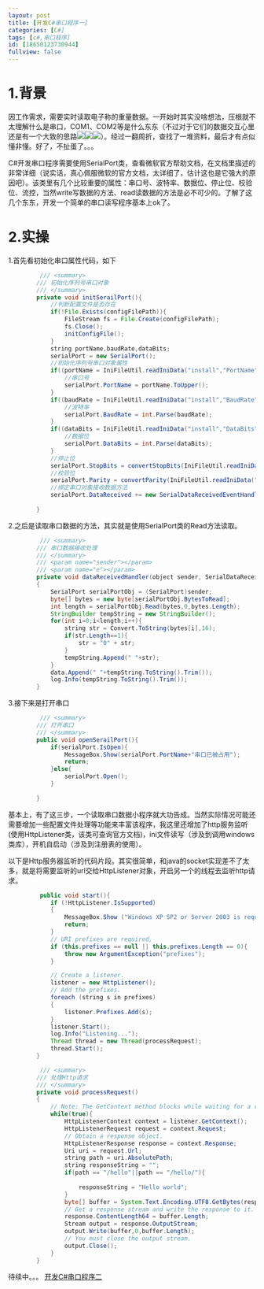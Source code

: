 ```yaml
---
layout: post
title: [开发C#串口程序一]
categories: [C#]
tags: [c#,串口程序]
id: [18650123730944]
fullview: false
---
```


# 1.背景


因工作需求，需要实时读取电子称的重量数据。一开始时其实没啥想法，压根就不太理解什么是串口，COM1、COM2等是什么东东（不过对于它们的数据交互心里还是有一个大致的思路![](http://img.baidu.com/hi/jx2/j_0059.gif)![](http://img.baidu.com/hi/jx2/j_0059.gif)![](http://img.baidu.com/hi/jx2/j_0059.gif)）。经过一翻周折，查找了一堆资料，最后才有点似懂非懂。好了，不扯蛋了。。。

C\#开发串口程序需要使用SerialPort类，查看微软官方帮助文档，在文档里描述的非常详细（说实话，真心佩服微软的官方文档，太详细了，估计这也是它强大的原因吧）。该类里有几个比较重要的属性：串口号、波特率、数据位、停止位、校验位、流控，当然write写数据的方法、read读数据的方法是必不可少的。了解了这几个东东，开发一个简单的串口读写程序基本上ok了。

# 2.实操

1.首先看初始化串口属性代码，如下

```java
         /// <summary>
        /// 初始化序列号串口对象
        /// </summary>
        private void initSerailPort(){
            //判断配置文件是否存在
            if(!File.Exists(configFilePath)){
                FileStream fs = File.Create(configFilePath);
                fs.Close();
                initConfigFile();
            }
            string portName,baudRate,dataBits;
            serialPort = new SerialPort();
            //初始化序列号串口对象属性
            if((portName = IniFileUtil.readIniData("install","PortName",configFilePath))!=string.Empty){
                //串口号
                serialPort.PortName = portName.ToUpper();
            }
            if((baudRate = IniFileUtil.readIniData("install","BaudRate",configFilePath))!=string.Empty){
                //波特率
                serialPort.BaudRate = int.Parse(baudRate);
            }
            if((dataBits = IniFileUtil.readIniData("install","DataBits",configFilePath))!=string.Empty){
                //数据位
                serialPort.DataBits = int.Parse(dataBits);
            }
            //停止位
            serialPort.StopBits = convertStopBits(IniFileUtil.readIniData("install","StopBits",configFilePath));
            //校验位
            serialPort.Parity = convertParity(IniFileUtil.readIniData("install","Parity",configFilePath));
            //绑定串口对象接收数据方法
            serialPort.DataReceived += new SerialDataReceivedEventHandler(dataReceivedHandler);
            
        }
```

2.之后是读取串口数据的方法，其实就是使用SerialPort类的Read方法读取。

```java
         /// <summary>
        /// 串口数据接收处理
        /// </summary>
        /// <param name="sender"></param>
        /// <param name="e"></param>
        private void dataReceivedHandler(object sender, SerialDataReceivedEventArgs e)
        {
            SerialPort serialPortObj = (SerialPort)sender;
            byte[] bytes = new byte[serialPortObj.BytesToRead];
            int length = serialPortObj.Read(bytes,0,bytes.Length);
            StringBuilder tempString = new StringBuilder();
            for(int i=0;i<length;i++){
                string str = Convert.ToString(bytes[i],16);
                if(str.Length==1){
                    str = "0" + str;
                }
                tempString.Append(" "+str);
            }
            data.Append(" "+tempString.ToString().Trim());
            log.Info(tempString.ToString().Trim());
        }
```

3.接下来是打开串口

```java
         /// <summary>
        /// 打开串口
        /// </summary>
        public void openSerailPort(){
            if(serialPort.IsOpen){
                MessageBox.Show(serialPort.PortName+"串口已被占用");
                return;
            }else{
                serialPort.Open();
            }
            
        }
```

基本上，有了这三步，一个读取串口数据小程序就大功告成。当然实际情况可能还需要增加一些配置文件处理等功能来丰富该程序，我这里还增加了http服务监听(使用HttpListener类，该类可查询官方文档)，ini文件读写（涉及到调用windows类库），开机自启动（涉及到注册表的使用）。

以下是Http服务器监听的代码片段。其实很简单，和java的socket实现差不了太多，就是将需要监听的url交给HttpListener对象，开启另一个的线程去监听http请求。

```java
         public void start(){
            if (!HttpListener.IsSupported)
            {
                MessageBox.Show ("Windows XP SP2 or Server 2003 is required to use the HttpListener class.");
                return;
            }
            // URI prefixes are required,
            if (this.prefixes == null || this.prefixes.Length == 0){
                throw new ArgumentException("prefixes");
            }

            // Create a listener.
            listener = new HttpListener();
            // Add the prefixes.
            foreach (string s in prefixes)
            {
                listener.Prefixes.Add(s);
            }
            listener.Start();
            log.Info("Listening...");
            Thread thread = new Thread(processRequest);
            thread.Start();
        }

         /// <summary>
        /// 处理Http请求
        /// </summary>
        private void processRequest()
        {
            // Note: The GetContext method blocks while waiting for a request.
            while(true){
                HttpListenerContext context = listener.GetContext();
                HttpListenerRequest request = context.Request;
                // Obtain a response object.
                HttpListenerResponse response = context.Response;
                Uri uri = request.Url;
                string path = uri.AbsolutePath;
                string responseString = "";
                if(path == "/hello"||path == "/hello/"){
                    
                    responseString = "Hello world";
                }
                byte[] buffer = System.Text.Encoding.UTF8.GetBytes(responseString);
                // Get a response stream and write the response to it.
                response.ContentLength64 = buffer.Length;
                Stream output = response.OutputStream;
                output.Write(buffer,0,buffer.Length);
                // You must close the output stream.
                output.Close();
            }
        }
```

待续中。。。 [开发C\#串口程序二](http://ctosb.com/article/18652123456944)

